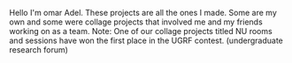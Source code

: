 Hello I'm omar Adel.
These projects are all the ones I made. Some are my own and some were collage projects that involved me and my friends working on as a team.
Note: One of our collage projects titled NU rooms and sessions have won the first place in the UGRF contest. (undergraduate research forum)

